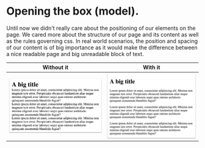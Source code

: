 # Opening the box (model).
Until now we didn't really care about the positioning of our elements on the page. We cared more about the structure of our page and its content as well as the rules governing css. In real world scenarios, the position and spacing of our content is of big importance as it would make the difference between a nice readable page and big unreadable block of text.

| Without it | With it |
| :-: | :-: |
| ![](.guides/img/before.png) | ![](.guides/img/after.png) |
